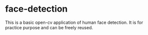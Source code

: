 # face-detection
This is a basic open-cv application of human face detection. It is for practice purpose and can be freely reused.
